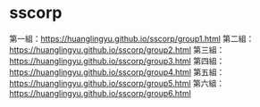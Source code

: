 # sscorp
第一組：https://huanglingyu.github.io/sscorp/group1.html
第二組：https://huanglingyu.github.io/sscorp/group2.html
第三組：https://huanglingyu.github.io/sscorp/group3.html
第四組：https://huanglingyu.github.io/sscorp/group4.html
第五組：https://huanglingyu.github.io/sscorp/group5.html
第六組：https://huanglingyu.github.io/sscorp/group6.html
